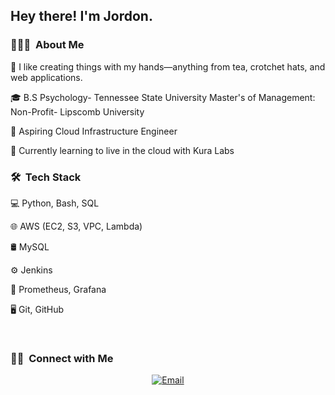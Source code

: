 <h2> Hey there! I'm Jordon.</h2>

<h3> 👨🏻‍💻  About Me </h3>

🤔 I like creating things with my hands—anything from tea, crotchet hats, and web applications. 

🎓 B.S Psychology- Tennessee State University 
   Master's of Management: Non-Profit- Lipscomb University 

💼 Aspiring Cloud Infrastructure Engineer

🌱 Currently learning to live in the cloud with Kura Labs


<h3> 🛠  Tech Stack</h3>

💻 Python, Bash, SQL

🌐 AWS (EC2, S3, VPC, Lambda)



🛢 MySQL

⚙️  Jenkins

🔧 Prometheus, Grafana

🖥 Git, GitHub

<br/>

<h3> 🤝🏻  Connect with Me </h3>

<p align="center">
<a href="https://www.kuralabs.org/"&gt;&lt;img alt="Website" src="https://img.shields.io/badge/Website-www.kuralabs.org-orange?style=flat-square&logo=google-chrome"></a>
<a href="https://www.linkedin.com/in/jordondouglas/"&gt;&lt;img alt="LinkedIn" src="https://img.shields.io/badge/LinkedIn-Jordon%20Douglas-orange?style=flat-square&logo=linkedin"></a>
<a href="jdouglas.kuralabs@gmail.com"><img alt="Email" src="https://img.shields.io/badge/Email-jdouglas.kuralabs@gmail.com-orange?style=flat-square&logo=gmail"></a>
</p>

<!---
jordondoug2019/jordondoug2019 is a ✨ special ✨ repository because its `README.md` (this file) appears on your GitHub profile.
You can click the Preview link to take a look at your changes.
--->
